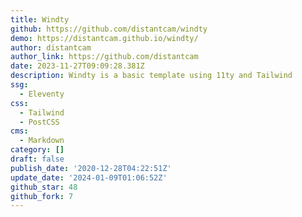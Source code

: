 ```yaml
---
title: Windty
github: https://github.com/distantcam/windty
demo: https://distantcam.github.io/windty/
author: distantcam
author_link: https://github.com/distantcam
date: 2023-11-27T09:09:28.381Z
description: Windty is a basic template using 11ty and Tailwind
ssg:
  - Eleventy
css:
  - Tailwind
  - PostCSS
cms:
  - Markdown
category: []
draft: false
publish_date: '2020-12-28T04:22:51Z'
update_date: '2024-01-09T01:06:52Z'
github_star: 48
github_fork: 7
---
```

